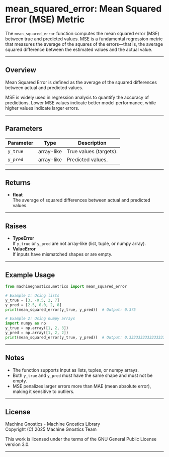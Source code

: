 # mean_squared_error: Mean Squared Error (MSE) Metric

The `mean_squared_error` function computes the mean squared error (MSE) between true and predicted values. MSE is a fundamental regression metric that measures the average of the squares of the errors—that is, the average squared difference between the estimated values and the actual value.

---

## Overview

Mean Squared Error is defined as the average of the squared differences between actual and predicted values.

MSE is widely used in regression analysis to quantify the accuracy of predictions. Lower MSE values indicate better model performance, while higher values indicate larger errors.

---

## Parameters

| Parameter | Type         | Description                        |
|-----------|--------------|------------------------------------|
| `y_true`  | array-like   | True values (targets).             |
| `y_pred`  | array-like   | Predicted values.                  |

---

## Returns

- **float**  
  The average of squared differences between actual and predicted values.

---

## Raises

- **TypeError**  
  If `y_true` or `y_pred` are not array-like (list, tuple, or numpy array).
- **ValueError**  
  If inputs have mismatched shapes or are empty.

---

## Example Usage

```python
from machinegnostics.metrics import mean_squared_error

# Example 1: Using lists
y_true = [3, -0.5, 2, 7]
y_pred = [2.5, 0.0, 2, 8]
print(mean_squared_error(y_true, y_pred))  # Output: 0.375

# Example 2: Using numpy arrays
import numpy as np
y_true = np.array([1, 2, 3])
y_pred = np.array([1, 2, 2])
print(mean_squared_error(y_true, y_pred))  # Output: 0.3333333333333333
```

---

## Notes

- The function supports input as lists, tuples, or numpy arrays.
- Both `y_true` and `y_pred` must have the same shape and must not be empty.
- MSE penalizes larger errors more than MAE (mean absolute error), making it sensitive to outliers.


---

## License

Machine Gnostics - Machine Gnostics Library  
Copyright (C) 2025  Machine Gnostics Team

This work is licensed under the terms of the GNU General Public License version 3.0.

---